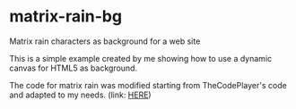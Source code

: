 # matrix-rain-bg
Matrix rain characters as background for a web site

This is a simple example created by me showing how to use a dynamic canvas for HTML5 as background.

The code for matrix rain was modified starting from TheCodePlayer's code and adapted to my needs. (link: [HERE](http://thecodeplayer.com/walkthrough/matrix-rain-animation-html5-canvas-javascript))
